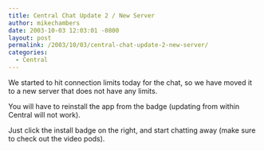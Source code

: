 ```yaml
---
title: Central Chat Update 2 / New Server
author: mikechambers
date: 2003-10-03 12:03:01 -0800
layout: post
permalink: /2003/10/03/central-chat-update-2-new-server/
categories:
  - Central
---
```



We started to hit connection limits today for the chat, so we have moved it to a new server that does not have any limits.

You will have to reinstall the app from the badge (updating from within Central will not work).

Just click the install badge on the right, and start chatting away (make sure to check out the video pods).